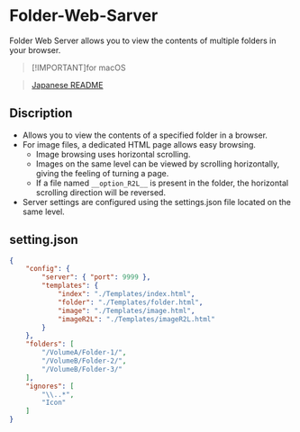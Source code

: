 # Folder-Web-Sarver
Folder Web Server allows you to view the contents of multiple folders in your browser.

> [!IMPORTANT]for macOS

> [Japanese README](./README_JP.md)
 
## Discription

+ Allows you to view the contents of a specified folder in a browser.
+ For image files, a dedicated HTML page allows easy browsing.
  + Image browsing uses horizontal scrolling.
  + Images on the same level can be viewed by scrolling horizontally, giving the feeling of turning a page.
  + If a file named `__option_R2L__` is present in the folder, the horizontal scrolling direction will be reversed.
+ Server settings are configured using the settings.json file located on the same level.

## setting.json

```json
{
	"config": {
		"server": { "port": 9999 },
		"templates": {
			"index": "./Templates/index.html",
			"folder": "./Templates/folder.html",
			"image": "./Templates/image.html",
			"imageR2L": "./Templates/imageR2L.html"
		}
	},
	"folders": [
		"/VolumeA/Folder-1/",
		"/VolumeB/Folder-2/",
		"/VolumeB/Folder-3/"
	],
	"ignores": [
		"\\..*",
		"Icon"
	]
}
```
